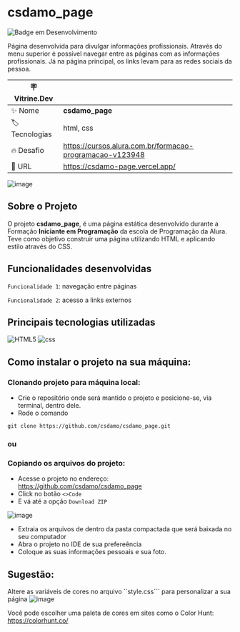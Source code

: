 # csdamo_page


![Badge em Desenvolvimento](http://img.shields.io/static/v1?label=status&message=em%20desenvolvimento&color=GREEN&style=flat)

Página desenvolvida para divulgar informações profissionais. Através do menu superior é possível navegar entre as páginas com as informações profissionais. Já na página principal, os links levam para as redes sociais da pessoa.

| :placard: Vitrine.Dev |     |
| -------------  | --- |
| :sparkles: Nome        | **csdamo_page**
| :label: Tecnologias | html, css
| :fire: Desafio     | https://cursos.alura.com.br/formacao-programacao-v123948
| :rocket: URL         | https://csdamo-page.vercel.app/


![image](https://user-images.githubusercontent.com/64370426/221695670-7ecf26cc-a285-4f41-813c-ee2f42696355.png#vitrinedev)

## Sobre o Projeto

O projeto **csdamo_page**, é uma página estática desenvolvido durante a Formação **Iniciante em Programação** da escola de Programação da Alura. Teve como objetivo construir uma página utilizando HTML e aplicando estilo através do CSS.

## Funcionalidades desenvolvidas
`Funcionalidade 1`: navegação entre páginas

`Funcionalidade 2`: acesso a links externos

## Principais tecnologias utilizadas

![HTML5](https://user-images.githubusercontent.com/64370426/221698859-8b99875a-9c25-469c-baec-9571a2bc73fa.png)
![css](https://user-images.githubusercontent.com/64370426/221698609-d3d34ef1-140c-4607-ab8e-5fc95487a1ef.png)



## Como instalar o projeto na sua máquina:


### Clonando projeto para máquina local:

* Crie o repositório onde será mantido o projeto e posicione-se, via terminal, dentro dele. 
* Rode o comando
```
git clone https://github.com/csdamo/csdamo_page.git
```

### ou

### Copiando os arquivos do projeto:
* Acesse o projeto no endereço: https://github.com/csdamo/csdamo_page
* Click no botão  ```<>Code```
* E vá até a opção ```Download ZIP```

![image](https://user-images.githubusercontent.com/64370426/221700515-eb71d21e-b022-40c7-affd-1b0e7aeaefb6.png)

* Extraia os arquivos de dentro da pasta compactada que será baixada no seu computador
* Abra o projeto no IDE de sua prefereência
* Coloque as suas informações pessoais e sua foto.

## Sugestão:
Altere as variáveis de cores no arquivo  ``style.css``` para personalizar a sua página
![image](https://user-images.githubusercontent.com/64370426/221701307-5ca20808-adde-4e09-a03f-f19d97417a6f.png)

Você pode escolher uma paleta de cores em sites como o Color Hunt: https://colorhunt.co/
